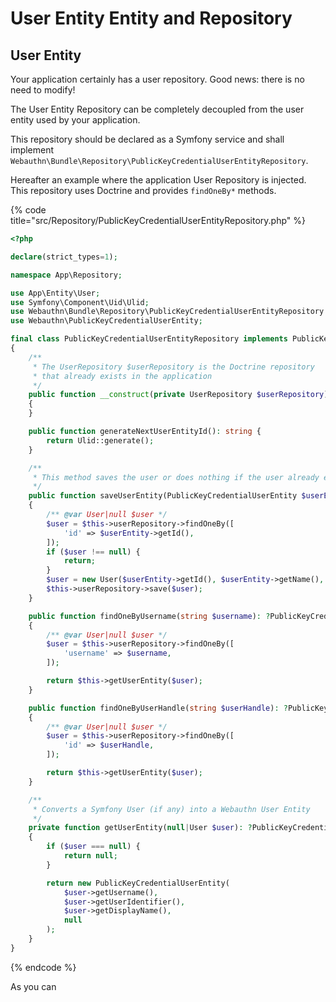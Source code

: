 # User Entity Entity and Repository

## User Entity

Your application certainly has a user repository. Good news: there is no need to modify!

The User Entity Repository can be completely decoupled from the user entity used by your application.

This repository should be declared as a Symfony service and shall implement `Webauthn\Bundle\Repository\PublicKeyCredentialUserEntityRepository`.

Hereafter an example where the application User Repository is injected. This repository uses Doctrine and provides `findOneBy*` methods.

{% code title="src/Repository/PublicKeyCredentialUserEntityRepository.php" %}
```php
<?php

declare(strict_types=1);

namespace App\Repository;

use App\Entity\User;
use Symfony\Component\Uid\Ulid;
use Webauthn\Bundle\Repository\PublicKeyCredentialUserEntityRepository as PublicKeyCredentialUserEntityRepositoryInterface;
use Webauthn\PublicKeyCredentialUserEntity;

final class PublicKeyCredentialUserEntityRepository implements PublicKeyCredentialUserEntityRepositoryInterface
{
    /**
     * The UserRepository $userRepository is the Doctrine repository
     * that already exists in the application
     */
    public function __construct(private UserRepository $userRepository)
    {
    }

    public function generateNextUserEntityId(): string {
        return Ulid::generate();
    }

    /**
     * This method saves the user or does nothing if the user already exists
     */
    public function saveUserEntity(PublicKeyCredentialUserEntity $userEntity): void
    {
        /** @var User|null $user */
        $user = $this->userRepository->findOneBy([
            'id' => $userEntity->getId(),
        ]);
        if ($user !== null) {
            return;
        }
        $user = new User($userEntity->getId(), $userEntity->getName(), $userEntity->getDisplayName());
        $this->userRepository->save($user);
    }

    public function findOneByUsername(string $username): ?PublicKeyCredentialUserEntity
    {
        /** @var User|null $user */
        $user = $this->userRepository->findOneBy([
            'username' => $username,
        ]);

        return $this->getUserEntity($user);
    }

    public function findOneByUserHandle(string $userHandle): ?PublicKeyCredentialUserEntity
    {
        /** @var User|null $user */
        $user = $this->userRepository->findOneBy([
            'id' => $userHandle,
        ]);

        return $this->getUserEntity($user);
    }

    /**
     * Converts a Symfony User (if any) into a Webauthn User Entity
     */
    private function getUserEntity(null|User $user): ?PublicKeyCredentialUserEntity
    {
        if ($user === null) {
            return null;
        }

        return new PublicKeyCredentialUserEntity(
            $user->getUsername(),
            $user->getUserIdentifier(),
            $user->getDisplayName(),
            null
        );
    }
}


```
{% endcode %}

As you can&#x20;
